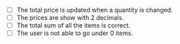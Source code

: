 - [ ] The total price is updated when a quantity is changed.
- [ ] The prices are show with 2 decimals.
- [ ] The total sum of all the items is correct.
- [ ] The user is not able to go under 0 items.
